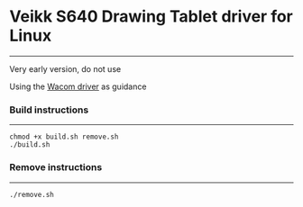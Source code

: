 # Veikk S640 Drawing Tablet driver for Linux
---

Very early version, do not use

Using the [Wacom driver][1] as guidance

### Build instructions
---

    chmod +x build.sh remove.sh
    ./build.sh


### Remove instructions
---

    ./remove.sh

[1]: https://github.com/torvalds/linux/blob/master/drivers/hid/wacom_wac.c
